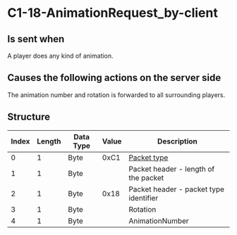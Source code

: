 # C1-18-AnimationRequest_by-client

## Is sent when

A player does any kind of animation.

## Causes the following actions on the server side

The animation number and rotation is forwarded to all surrounding players.

## Structure

| Index | Length | Data Type | Value | Description |
|-------|--------|-----------|-------|-------------|
| 0 | 1 |   Byte   | 0xC1  | [Packet type](PacketTypes.md) |
| 1 | 1 |    Byte   |      | Packet header - length of the packet |
| 2 | 1 |    Byte   | 0x18  | Packet header - packet type identifier |
| 3 | 1 | Byte |  | Rotation |
| 4 | 1 | Byte |  | AnimationNumber |